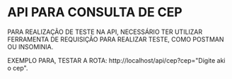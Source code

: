 # API PARA CONSULTA DE CEP

PARA REALIZAÇÃO DE TESTE NA API, NECESSÁRIO TER UTILIZAR FERRAMENTA DE REQUISIÇÃO PARA
REALIZAR TESTE, COMO POSTMAN OU INSOMINIA.

EXEMPLO PARA, TESTAR A ROTA: http://localhost/api/cep?cep="Digite aki o cep".